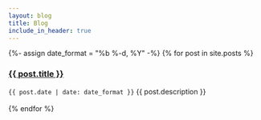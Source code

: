 ```yaml
---
layout: blog
title: Blog
include_in_header: true
---
```


{%- assign date_format = "%b %-d, %Y" -%}
{% for post in site.posts %}

### <a href="{{ post.url | relative_url }}" target="_self">{{ post.title }}</a>
`{{ post.date | date: date_format }}`  {{ post.description }}
<br><br>
{% endfor %}
